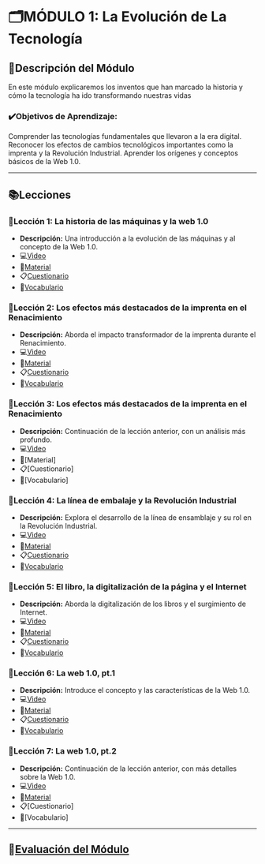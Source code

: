 # 🗂️MÓDULO 1: La Evolución de La Tecnología
## 📝Descripción del Módulo
En este módulo explicaremos los inventos que han marcado la historia y cómo la tecnología ha ido transformando nuestras vidas 
### ✔️Objetivos de Aprendizaje:
Comprender las tecnologías fundamentales que llevaron a la era digital.
Reconocer los efectos de cambios tecnológicos importantes como la imprenta y la Revolución Industrial.
Aprender los orígenes y conceptos básicos de la Web 1.0.
________________________________________
## 📚Lecciones
### 📓Lección 1: La historia de las máquinas y la web 1.0
* **Descripción:** Una introducción a la evolución de las máquinas y al concepto de la Web 1.0.
* 💻[Video](https://archive.org/details/introduccion-web-espacial-m1/L1M1.mp4)
* 📖[Material](https://github.com/SpatialWebAgency/Introduccion-a-la-Web-Espacial/blob/main/Material/Modulo%201/L1M1/Material_1.1.pdf)
* 📋[Cuestionario](https://github.com/SpatialWebAgency/Introduccion-a-la-Web-Espacial/blob/main/Material/Modulo%201/L1M1/CUESTIONARIO_1.1.pdf)
* 🔎[Vocabulario](https://github.com/SpatialWebAgency/Introduccion-a-la-Web-Espacial/blob/main/Material/Modulo%201/L1M1/VOCABULARIO_1.1.pdf)

### 📓Lección 2: Los efectos más destacados de la imprenta en el Renacimiento
* **Descripción:** Aborda el impacto transformador de la imprenta durante el Renacimiento.
* 💻[Video](https://archive.org/details/introduccion-web-espacial-m1/L2M1.mp4)
* 📖[Material](https://github.com/SpatialWebAgency/Introduccion-a-la-Web-Espacial/blob/main/Material/Modulo%201/L2M1/Material_1.2.pdf)
* 📋[Cuestionario](https://github.com/SpatialWebAgency/Introduccion-a-la-Web-Espacial/blob/main/Material/Modulo%201/L2M1/Cuestionario_1.2.pdf)
* 🔎[Vocabulario](https://github.com/SpatialWebAgency/Introduccion-a-la-Web-Espacial/blob/main/Material/Modulo%201/L2M1/vocabulario_1.2.pdf)

### 📓Lección 3: Los efectos más destacados de la imprenta en el Renacimiento
* **Descripción:** Continuación de la lección anterior, con un análisis más profundo.
* 💻[Video](https://archive.org/details/introduccion-web-espacial-m1/L3M1.mp4)
* 📖[Material]
* 📋[Cuestionario]
* 🔎[Vocabulario]

### 📓Lección 4: La línea de embalaje y la Revolución Industrial
* **Descripción:** Explora el desarrollo de la línea de ensamblaje y su rol en la Revolución Industrial.
* 💻[Video](https://archive.org/details/introduccion-web-espacial-m1/L4M1.mp4)
* 📖[Material](https://github.com/SpatialWebAgency/Introduccion-a-la-Web-Espacial/blob/main/Material/Modulo%201/L4M1/Material_1.4.pdf)
* 📋[Cuestionario](https://github.com/SpatialWebAgency/Introduccion-a-la-Web-Espacial/blob/main/Material/Modulo%201/L4M1/Cuestionario_1.4.pdf)
* 🔎[Vocabulario](https://github.com/SpatialWebAgency/Introduccion-a-la-Web-Espacial/blob/main/Material/Modulo%201/L4M1/Vocabulario_1.4.pdf)

### 📓Lección 5: El libro, la digitalización de la página y el Internet
* **Descripción:** Aborda la digitalización de los libros y el surgimiento de Internet.
* 💻[Video](https://archive.org/details/introduccion-web-espacial-m1/L5M1.mp4)
* 📖[Material](https://github.com/SpatialWebAgency/Introduccion-a-la-Web-Espacial/blob/main/Material/Modulo%201/L5M1/Material_1.5.pdf)
* 📋[Cuestionario](https://github.com/SpatialWebAgency/Introduccion-a-la-Web-Espacial/blob/main/Material/Modulo%201/L5M1/Cuestionario_1.5.pdf)
* 🔎[Vocabulario](https://github.com/SpatialWebAgency/Introduccion-a-la-Web-Espacial/blob/main/Material/Modulo%201/L5M1/Vocabulario_1.5.pdf)

### 📓Lección 6: La web 1.0, pt.1
* **Descripción:** Introduce el concepto y las características de la Web 1.0.
* 💻[Video](https://archive.org/details/introduccion-web-espacial-m1/L6M1.mp4)
* 📖[Material](https://github.com/SpatialWebAgency/Introduccion-a-la-Web-Espacial/blob/main/Material/Modulo%201/L6M1/Material_1.6..pdf)
* 📋[Cuestionario](https://github.com/SpatialWebAgency/Introduccion-a-la-Web-Espacial/blob/main/Material/Modulo%201/L6M1/Cuestionario_1.6.pdf)
* 🔎[Vocabulario](https://github.com/SpatialWebAgency/Introduccion-a-la-Web-Espacial/blob/main/Material/Modulo%201/L6M1/Vocabulario_1.6.pdf)

### 📓Lección 7: La web 1.0, pt.2
* **Descripción:** Continuación de la lección anterior, con más detalles sobre la Web 1.0.
* 💻[Video](https://archive.org/details/introduccion-web-espacial-m1/L7M1.mp4)
* 📖[Material](https://github.com/SpatialWebAgency/Introduccion-a-la-Web-Espacial/blob/main/Material/Modulo%201/L7M1/Introduccio_n1.7.pdf)
* 📋[Cuestionario]
* 🔎[Vocabulario]

---

## 📑[**Evaluación del Módulo**](https://github.com/SpatialWebAgency/Introduccion-a-la-Web-Espacial/blob/main/Material/Modulo%201/Examen_1.1.md)
